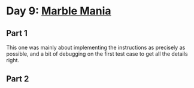 # Day 9: [Marble Mania](https://adventofcode.com/2018/day/9)

## Part 1

This one was mainly about implementing the instructions as precisely as possible, and a bit of debugging on the first test case to get all the details right.

## Part 2

